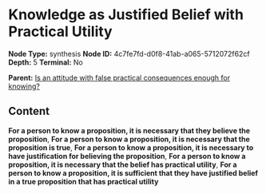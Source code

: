 # Knowledge as Justified Belief with Practical Utility

**Node Type:** synthesis
**Node ID:** 4c7fe7fd-d0f8-41ab-a065-5712072f62cf
**Depth:** 5
**Terminal:** No

**Parent:** [Is an attitude with false practical consequences enough for knowing?](is-an-attitude-with-false-practical-consequences-enough-for-knowing-antithesis-aabdd125-6eb1-4a1f-8ded-a48860a08fdb.md)

## Content

**For a person to know a proposition, it is necessary that they believe the proposition**, **For a person to know a proposition, it is necessary that the proposition is true**, **For a person to know a proposition, it is necessary to have justification for believing the proposition**, **For a person to know a proposition, it is necessary that the belief has practical utility**, **For a person to know a proposition, it is sufficient that they have justified belief in a true proposition that has practical utility**
